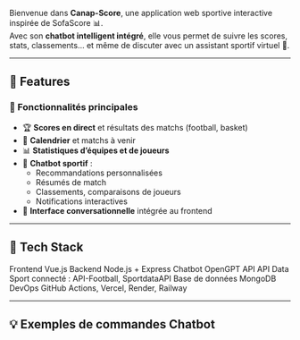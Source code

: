 Bienvenue dans **Canap-Score**, une application web sportive interactive inspirée de SofaScore 📊.  
Avec son **chatbot intelligent intégré**, elle vous permet de suivre les scores, stats, classements… et même de discuter avec un assistant sportif virtuel 🤖.

---

## 🚀 Features

### 🎯 Fonctionnalités principales
- 🏆 **Scores en direct** et résultats des matchs (football, basket)
- 📅 **Calendrier** et matchs à venir
- 📊 **Statistiques d’équipes et de joueurs**
- 🧠 **Chatbot sportif** :
  - Recommandations personnalisées
  - Résumés de match
  - Classements, comparaisons de joueurs
  - Notifications interactives
- 💬 **Interface conversationnelle** intégrée au frontend

---

## 🧱 Tech Stack

Frontend Vue.js 
Backend  Node.js + Express
Chatbot  OpenGPT API
API Data Sport connecté : API-Football, SportdataAPI
Base de données MongoDB 
DevOps GitHub Actions, Vercel, Render, Railway 

---

## 💡 Exemples de commandes Chatbot

